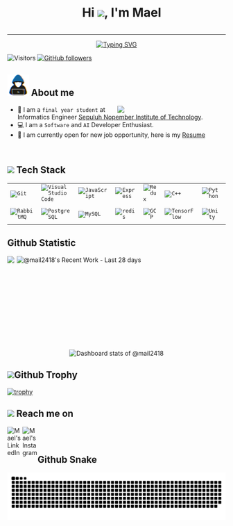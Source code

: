 <!--h1 without bottom border-->
<div id="user-content-toc">
  <ul align="center">
    <summary><h1 style="display: inline-block">Hi <img src="https://media.giphy.com/media/hvRJCLFzcasrR4ia7z/giphy.gif" width="35">, I'm Mael</h1></summary>
  </ul>
</div>

---
<p align="center">
        <a href="https://git.io/typing-svg"><img src="https://readme-typing-svg.demolab.com?font=Rokkitt&weight=500&size=50&pause=1000&color=B7F74B&center=true&vCenter=true&random=false&width=600&height=100&lines=Software+Engineer;Computer+Science+Student;Web+Developer+Enthusiast;Machine+Learning+Enthusiast" alt="Typing SVG" /></a>
</p>

![Visitors](https://api.visitorbadge.io/api/visitors?path=https%3A%2F%2Fgithub.com%2Fmail2418&labelColor=%2337d67a&countColor=%232ccce4&style=flat&labelStyle=upper) [![GitHub followers](https://img.shields.io/github/followers/mail2418.svg?style=social&label=Follow)](https://github.com/mail2418?tab=followers)<br/>

## <picture><img src = "https://github.com/0xAbdulKhalid/0xAbdulKhalid/raw/main/assets/mdImages/about_me.gif" width = 50px></picture> **About me**

<picture> <img align="right" src="https://github.com/7oSkaaa/7oSkaaa/blob/main/Images/Right_Side.gif?raw=true" width = 250px></picture>

- 🏫  I am a `final year student` at Informatics Engineer [Sepuluh Nopember Institute of Technology](https://www.its.ac.id/informatika/id/beranda/).
- 💻 I am a `Software` and `AI` Developer Enthusiast.
- 📄 I am currently open for new job opportunity, here is my [Resume](https://drive.google.com/drive/u/0/folders/1KmMvDR9XOxoHmoqubMpb9LoZERf3Pn9l)
<br>


## <img src="https://media2.giphy.com/media/QssGEmpkyEOhBCb7e1/giphy.gif?cid=ecf05e47a0n3gi1bfqntqmob8g9aid1oyj2wr3ds3mg700bl&rid=giphy.gif" width="30px"> Tech Stack 
<div align="center">
	<table>
		<tr>
			<td><code><img width="50" src="https://user-images.githubusercontent.com/25181517/192108372-f71d70ac-7ae6-4c0d-8395-51d8870c2ef0.png" alt="Git" title="Git"/></code></td>
			<td><code><img width="50" src="https://user-images.githubusercontent.com/25181517/192108891-d86b6220-e232-423a-bf5f-90903e6887c3.png" alt="Visual Studio Code" title="Visual Studio Code"/></code></td>
			<td><code><img width="50" src="https://user-images.githubusercontent.com/25181517/117447155-6a868a00-af3d-11eb-9cfe-245df15c9f3f.png" alt="JavaScript" title="JavaScript"/></code></td>
			<td><code><img width="50" src="https://user-images.githubusercontent.com/25181517/183859966-a3462d8d-1bc7-4880-b353-e2cbed900ed6.png" alt="Express" title="Express"/></code></td>
			<td><code><img width="50" src="https://user-images.githubusercontent.com/25181517/187896150-cc1dcb12-d490-445c-8e4d-1275cd2388d6.png" alt="Redux" title="Redux"/></code></td>
			<td><code><img width="50" src="https://user-images.githubusercontent.com/25181517/192106073-90fffafe-3562-4ff9-a37e-c77a2da0ff58.png" alt="C++" title="C++"/></code></td>
			<td><code><img width="50" src="https://user-images.githubusercontent.com/25181517/183423507-c056a6f9-1ba8-4312-a350-19bcbc5a8697.png" alt="Python" title="Python"/></code></td>
			<td><code><img width="50" src="https://user-images.githubusercontent.com/25181517/192149581-88194d20-1a37-4be8-8801-5dc0017ffbbe.png" alt="Go" title="Go"/></code></td>
		</tr>
		<tr>
			<td><code><img width="50" src="https://github.com/marwin1991/profile-technology-icons/assets/136815194/50342602-8025-4030-b492-550f2eaa4073" alt="RabbitMQ" title="RabbitMQ"/></code></td>
			<td><code><img width="50" src="https://user-images.githubusercontent.com/25181517/117208740-bfb78400-adf5-11eb-97bb-09072b6bedfc.png" alt="PostgreSQL" title="PostgreSQL"/></code></td>
			<td><code><img width="50" src="https://user-images.githubusercontent.com/25181517/183896128-ec99105a-ec1a-4d85-b08b-1aa1620b2046.png" alt="MySQL" title="MySQL"/></code></td>
			<td><code><img width="50" src="https://user-images.githubusercontent.com/25181517/182884894-d3fa6ee0-f2b4-4960-9961-64740f533f2a.png" alt="redis" title="redis"/></code></td>
			<td><code><img width="50" src="https://user-images.githubusercontent.com/25181517/183911547-990692bc-8411-4878-99a0-43506cdb69cf.png" alt="GCP" title="GCP"/></code></td>
			<td><code><img width="50" src="https://user-images.githubusercontent.com/25181517/223639822-2a01e63a-a7f9-4a39-8930-61431541bc06.png" alt="TensorFlow" title="TensorFlow"/></code></td>
			<td><code><img width="50" src="https://user-images.githubusercontent.com/25181517/193427941-9437dbbe-376f-40dc-9573-0ef5c02a26a7.png" alt="Unity" title="Unity"/></code></td>
			<td><code><img width="50" src="https://user-images.githubusercontent.com/25181517/186884152-ae609cca-8cf1-4175-8d60-1ce1fa078ca2.png" alt="macOS" title="macOS"/></code></td>
		</tr>
	</table>
</div>

## Github Statistic
<p style="display:flex">
  <img height="201em" style="margin-right:6px" src="https://streak-stats.demolab.com?user=mail2418&theme=solarized-light"/>
  <picture>
    <source media="(prefers-color-scheme: dark)" srcset="https://next.ossinsight.io/widgets/official/compose-currently-working-on/thumbnail.png?user_id=78538191&activity_type=all&image_size=auto&color_scheme=dark" width="497.5" height="auto">
    <img alt="@mail2418's Recent Work - Last 28 days" src="https://next.ossinsight.io/widgets/official/compose-currently-working-on/thumbnail.png?user_id=78538191&activity_type=all&image_size=auto&color_scheme=light" width="497.5" height="auto">
  </picture>
</p>

<p align="center">
<!-- Copy-paste in your Readme.md file -->
<picture>
    <source media="(prefers-color-scheme: dark)" srcset="https://next.ossinsight.io/widgets/official/compose-user-dashboard-stats/thumbnail.png?user_id=78538191&image_size=auto&color_scheme=dark" width="771" height="auto">
    <img alt="Dashboard stats of @mail2418" src="https://next.ossinsight.io/widgets/official/compose-user-dashboard-stats/thumbnail.png?user_id=78538191&image_size=auto&color_scheme=light" width="771" height="auto">
</picture>
<!-- Made with [OSS Insight](https://ossinsight.io/) -->
</p>

## <img src="https://media.giphy.com/media/QaMcXSekUWx7aogAUr/giphy.gif" width="70px"/>Github Trophy
  [![trophy](https://github-profile-trophy.vercel.app/?username=mail2418&theme=juicyfresh)](https://github.com/mail2418/github-profile-trophy)
  
## <img src='https://raw.githubusercontent.com/ShahriarShafin/ShahriarShafin/main/Assets/handshake.gif' width="70px"> Reach me on

<a href="https://www.linkedin.com/in/muhammad-ismail-a0b636190/">
  <img align="left" alt="Mael's LinkedIn" width="35px" src="https://img.icons8.com/color/48/000000/linkedin.png" />
</a>
<a href="https://www.instagram.com/mail2418/?hl=id">
  <img align="left" alt="Mael's Instagram" width="35px" src="https://img.icons8.com/color/48/000000/instagram-new.png" />
</a>

</br>
</br> 

## Github Snake

<picture>
  <source
    media="(prefers-color-scheme: dark)"
    srcset="https://raw.githubusercontent.com/platane/snk/output/github-contribution-grid-snake-dark.svg"
  />
  <source
    media="(prefers-color-scheme: light)"
    srcset="https://raw.githubusercontent.com/platane/snk/output/github-contribution-grid-snake.svg"
  />
  <img
    alt="github contribution grid snake animation"
    src="https://raw.githubusercontent.com/platane/snk/output/github-contribution-grid-snake.svg"
  />
</picture>
